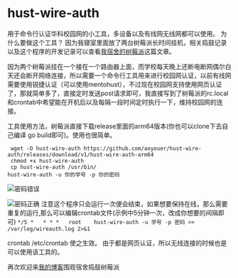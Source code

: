 # hust-wire-auth
用于命令行认证华科校园网的小工具，多设备以及有线网无线网都可以使用。
为什么要做这个工具？ 因为我寝室里面放了两台树莓派长时间挂机，相关捣鼓记录以及这个程序的开发记录可以查看[我宿舍的树莓派](https://aoyouer.com/posts/berrypi-in-my-room.html)这篇文章。

因为两个树莓派挂在一个接在一个路由器上面，而学校每天晚上还断电断网偶尔白天还会断开网络连接，所以需要一个命令行工具用来进行校园网认证，以前有线网需要使用锐捷认证（可以使用mentohust），不过现在校园网支持使用网页认证了，那就简单多了，直接定时发送post请求即可，我直接写到了树莓派的rc.local和crontab中希望能在开机后以及每隔一段时间定时执行一下，维持校园网的连接。

工具使用方法，树莓派直接下载release里面的arm64版本(你也可以clone下去自己编译 go build即可)。使用也很简单。

```
 wget -O hust-wire-auth https://github.com/aoyouer/hust-wire-auth/releases/download/v1/hust-wire-auth-arm64
 chmod +x hust-wire-auth
 cp hust-wire-auth /usr/bin/
hust-wire-auth -u 你的学号 -p 你的密码
```
![密码错误](https://img.aoyouer.com/images/2020/10/04/image6b70e381cb6e21e3.png)

![密码正确](https://img.aoyouer.com/images/2020/10/04/imagedc08629f7e807de5.png)
注意这个程序只会运行一次便会结束，如果想要保持在线，那么需要重复的运行,那么可以编辑crontab文件(示例中5分钟一次，改成你想要的间隔即可)
`*/5 *   * * *   root    hust-wire-auth -u 学号 -p 密码 >> /var/log/wireauth.log 2>&1` 

crontab /etc/crontab 使之生效。 由于都是网页认证，所以无线连接的时候也是可以使用该工具的。

再次欢迎来[我的博客](https://aoyouer.com/posts/berrypi-in-my-room.html)围观宿舍捣鼓树莓派

